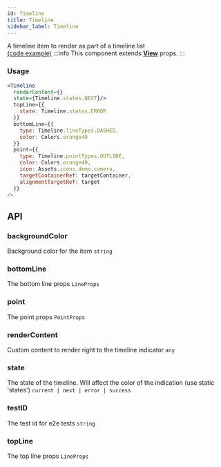 ```yaml
---
id: Timeline
title: Timeline
sidebar_label: Timeline
---
```


A timeline item to render as part of a timeline list  
[(code example)](https://github.com/wix/react-native-ui-lib/blob/master/demo/src/screens/componentScreens/TimelineScreen.tsx)
:::info
This component extends **[View](https://reactnative.dev/docs/view)** props.
:::
<div style={{display: 'flex', flexDirection: 'row', overflowX: 'auto', maxHeight: '500px', alignItems: 'center'}}></div>

### Usage
``` jsx live
<Timeline 
  renderContent={}
  state={Timeline.states.NEXT}/>
  topLine={{
    state: Timeline.states.ERROR
  }}
  bottomLine={{
    type: Timeline.lineTypes.DASHED,
    color: Colors.orange40
  }}
  point={{
    type: Timeline.pointTypes.OUTLINE,
    color: Colors.orange40,
    icon: Assets.icons.demo.camera,
    targetContainerRef: targetContainer,
    alignmentTargetRef: target
  }}
/>
```
## API
### backgroundColor
Background color for the item
`string ` 

### bottomLine
The bottom line props
`LineProps ` 

### point
The point props
`PointProps ` 

### renderContent
Custom content to render right to the timeline indicator
`any ` 

### state
The state of the timeline. Will affect the color of the indication (use static 'states')
`current | next | error | success ` 

### testID
The test id for e2e tests
`string ` 

### topLine
The top line props
`LineProps ` 


